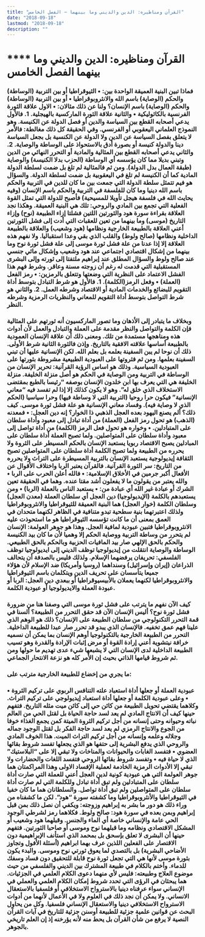 ```yaml
---
title: "القرآن ومناظيره: الدين والديني وما بينهما – الفصل الخامس"
date: "2018-09-18"
lastmod: "2018-09-18"
description: ""
---
```

# **** **القرآن ومناظيره: الدين والديني وما بينهما الفصل الخامس**

### فماذا تبين البنية العميقة الواحدة بين: • الثيوقراطيا أو بين التربية (الوساطة) والحكم (الوصاية) باسم الله والانثروبوقراطيا • أو بين التربية (الوساطة) والحكم (الوصاية) باسم الإنسان؟ ولنا عن ذلك مثالان: • الاول علاقة الثورة الفرنسية بالكاثوليكية • والثانية علاقة الثورة الماركسية بالهيجلية. 1. فالأول يدعي أصحابه القطع بين السياسة والدين أو فصل الدولة عن الكنيسة. وهو النموذج العلماني اليعقوبي أو الفرنسي. وفي الحقيقة كل ذلك مغالطة: فالأمر لا يتعلق بفصل السياسة عن الدين ولا الدولة عن الكنسية بل بجعل السياسة دينا والدولة كنيسة أو بصورة أدق بالاستحواذ على الوساطة والوصاية. 2. والثاني يدعي أصحابه القطع بين المثالية والمادية أو التحرر النهائي من الدين وتبني بديلا مما كان يؤسسه أي الوساطة (الحزب بدلا الكنيسة) والوصاية (طبقة العمال بدل الدولة). ومن ثم فالمثالية لم تلغ بل ضمت لسلطة الدولة المادية كما أن الكنيسة لم تلغ في اليعقوبية بل ضمت لسلطة الدولة. والسؤال هو فيم تتمثل سلطة الدولة التي جمعت بين ما كان للدين في التربية والحكم باسم الله دينيا وما كان للفلسفة في التربية والحكم باسم الإنسان (وفيه يحايث الله في فلسفة هيجل تأويلا للمسيحية) فأصبح للدولة التي تمثل القوة الفعلية التي تجمع بين المادي والروحي: تلك هي البنية العميقة. وهكذا نجد العلاقة بقراءة سورة هود والثورتين اللتين فشلتا إزاء الطبيعة (نوح) وإزاء التاريخ (موسى) وما بينهما من تعين للعقبات التي أدت إلى فشل الثورتين أعني العلاقة بالطبيعة الخارجية ونظامها (هود وشعيب) والعلاقة بالطبيعة الداخلية ونظامها (صالح ولوط) والقلب الذي بقي وعدا استقباليا. ولا نفهم هذه العلاقة إلا إذا عدنا من علة فشل ثورة موسى إلى علة فشل ثورة نوح وما بينهما من إشكال اقتصادي اجتماعي عند هود وشعيب وإشكال مائي جنسي عند صالح ولوط والسؤال المطلق عند إبراهيم ملتفتا إلى ثورته وإلى البشرى المستقبلية التي قدمت له رغم أن زوجته مسنة وعاقر. وشرط فهم هذا الفشل الاعتماد على النظرية التي وضعتها وتتعلق بالرمزين: • رمز الفعل (العملة) • وفعل الرمز(الكلمة). 1. فالأول هو شرط التبادل بتوسط أداة التقويم للبضائع والخدمات المادية أو الاقتصاد وشرطه العمل. 2. والثاني هو شرط التواصل بتوسط أداة التقويم للمعاني والنظريات الرمزية وشرطه النظر.

### وبخلاف ما يتبادر إلى الأذهان وما تصور الماركسيون أنه ثورتهم على المثالية فإن الكلمة والتواصل والنظر مقدمة على العملة والتبادل والعمل لأن أدوات هذه ومناهجها مستمدة من تلك. ومعنى ذلك أن علاقة الإنسان العمودية بالطبيعة أساسها علاقته الافقية بالتاريخ. وإذن فالثورة الثانية شرط الأولى. ذلك أن نوحا لم يبن السفينة بعلمه بل بعلم الله. لكن الإنسانية عليها أن تبني السفينة بعلمها. ومن ثم فثروتها على العبودية الطبيعية مشروطة بثورتها على العبودية السياسية. وذلك هو اساس الرؤية القرآنية: تحرير الإنسان من الوساطة في التربية ومن الوصاية في الحكم هو أصل منزلة الخليفة. منزلة الخليفة هي التي يعرف بها ابن خلدون الإنسان بوصفه “رئيسا بالطبع بمقتضى الاستخلاف الذي خلق له”. وهو لا يكون كذلك إلا إذا لم تفسد فيه “معاني الإنسانية” فيكون حرا روحيا (التربية التي لا وساطة فيها) وحرا سياسيا (الحكم الذي لا وصاية فيه). وفساد معاني الإنسانية هو علة فشل ثورة موسى. كيف ذلك؟ ألم يصنع اليهود بعده العجل الذهبي ذا الخوار؟ إنه دين العجل: • فمعدنه (الذهب) هو تحول رمز الفعل (العملة) من أداة تبادل إلى معبود وأداة سلطان على المتبادلين. • وخواره هو تحول فعل الرمز (الكلمة) من أداة تواصل إلى معبود وأداة سلطان على المتواصلين. ولما تصبح العملة أداة سلطان على المبادلين يصبح الاقتصاد ربويا يستعبد الإنسان بالحكم المسيطر على الثروة ولا يحرره من الطبيعة ولما تصبح الكلمة أداة سلطان على المتواصلين تصبح الثقافة إيديولوجية يستعبد الإنسان بالتربية المسيطرة على التراث ولا يحرره من التاريخ: سر الثورة القرآنية. فالقرآن يعتبر الربا واختلاف الأقوال عن الأفعال أكبر جرمين في الأخلاق الإسلامية: • فالله أعلن الحرب على الربا • والله يعتبر من يقولون ما لا يفعلون أشد مقتا عنده. وهما في الحقيقة تعين الشرك أو عبادة غير الله أي عبادة من: • يستعبد الناس بالعملة (الربا) • ومن يستعبدهم بالكلمة (الإيديولوجيا) دين العجل أي سلطان العملة (معدن العجل) وسلطان الكلمة (خوار العجل) هما البنية العميقة للثيوقراطيا والانثروبوقراطيا ولذلك اعتبرتهما بنية سطحية تبدو متنافية في الظاهر لكنهما متحدان في العمق بمعنى أن ما كانت تؤسسه الثيوقراطيا هو ما استحوذت عليه الانثروبوقراطيا فتبين عبودية لمافية العجل. وهذا هو جوهر العولمة: الإنسان لم يتحرر من وساطة التربية ووصاية الحكم إلا وهميا لأن ما كان بيد الكنيسة والحكم بالحق الإلهي صار بيد المافيات الحزبية وبالحكم بالحق الطبيعي. الوساطة والوصاية انتقلت من إيديولوجيا توظف الديني إلى ايديولوجيا توظف الفلسفي: تحريفان يرفضهما الإسلام. ولذلك فليس بالصدفة أن يتحالف الذراعان (إيران وإسرائيل) وسنداهما (روسيا وأمريكا) ضد الإسلام لأن هؤلاء جميعا يتأسسان على تحريف الدين ويتكلمان باسم الثيوقراطيا والانثروبوقراطيا لكنهما يعملان بالأبيسيوقراطيا أو ببعدي دين العجل: الربا أو عبودة العملة والايديولوجيا أو عبودية الكلمة.

### كيف الآن نفهم ما يترتب على فشل ثورة موسى التي وصفنا هنا من ضرورة فشل ثورة نوح؟ أليس الإنسان الآن قد حقق التحرر من الطبيعة؟ ألسنا في قمة التحرر التكنولوجي من سلطان الطبيعة على الإنسان؟ ذلك هو الوهم الذي علينا فهم عمق تخفيه. فالإنسان الذي يبدو قد تحرر صار عبدا للطبيعة الداخلية. التحرر من الطبيعة الخارجية بالتكنولوجيا أوهم الإنسان بما يمكن أن نسميه خرافة نيتشوية أعني إرادة القوة أو مرض إثبات الإرادة والقدرة وهو تسيب الطبيعة الداخلية لدى الإنسان التي لا يشبعها شيء عدى تهديم ما حولها ومن ثم شروط قيامها الذاتي بحيث إن الأمر كله هو نزعة الانتحار الجماعي.

### ما يجري من إخضاع للطبيعة الخارجية مترتب على:

### • عبودية العملة أو جعلها أداة استعباد علته التنافس الربوي على تركيم الثروة • وعلى عبودية الكلمة أو جعلها أداة استعباد إيديولوجي على تركيم التراث. وكلاهما يقتضي تحويل الطبيعة من كائن حي إلى كائن ميت مثله التاريخ. فتفهم حينها كيف أن الانتاج المادي لم يعد لسد حاجة الحياة بل لقتل الحي من العالم نباته وحيوانه وحتى إنسانه من أجل تركيم الثروة الميتة كمن يجمع الغذاء خوفا من الجوع والانتاج الرمزي لم يعد لسد حاجة الفكر بل لقتل الوجود جماله وجلاله وعلمه وإنسانه من أجل تركيم التراث الميت. هذا الخوف المادي والروحي الذي يدفع البشرية إلى حتفها هو الذي يجعلها تفسد شروط بقائها العضوي • فتفسد الغابات والحيوانات والمناخات ولا تبقي إلا على “البلاستيك” الذي لا حياة فيه • وتفسد شروط بقائها الروحي فتفسد اللغات والحضارات ولا تبقي إلا الأدوات الرمزية الخادمة لعملية الإفساد الاولى وهذا المراكمتان هما جوهر العولمة التي هي عبودية كونية لدين العجل أعني للعملة التي صارت أداة سلطان على المتبادلين ولم تبق أداة تبادل وللكلمة التي لم صارت أداة سلطان على المتواصلين ولم تبق أداة تواصل. والسلطانان هما ما كان خفيا في الثيوقراطيا والأنثروبوقراطيا وما كشفته سورة “هود”. لكن ما كشفناه من وراء ذلك هو دور ما بشر به إبراهيم وزوجته: ويكفي أن نصل ذلك بمن قبل إبراهيم وبمن بعده في سورة هود: صالح ولوط. فكلاهما رمز لشرطي الوجود الحي عامة والإنساني خاصة أي الماء والجنس. وقبلهما هود وشعيب أو المشكل الاقتصادي ونظامه وما قبلهما نوح وموسى أو صاحبا الثورتين. فتفهم حينها أن البشرى لا تعلق بإسحق بل بمحمد الذي استأنف الإبراهيمية دون الاقتصار على الفعلين اللذين عرف بهما ابراهيم (أسئلة الأفول وتجاوز الأضاحي البشرية) بل بالتصدي لما يعوق ثورتي نوح وموسى. والبدء يكون بثورة موسى لأنها هي التي تجعل ثورة نوح قابلة للتحقيق دون فساد وسفك للدماء. وأختم بالكلام في طبيعة المشترك بين الديني والفلسفي من حيث موضوع العلاج وطبيعته: فليس لأي منهما دعوى الكلام العلمي في الجزئيات. هما يبحثان في الرؤى التي تحدد شروط إمكان الكلام العلمي والعملي في الإنساني سواء عرفناه دينيا بالاسترواح الاستخلافي أو فلسفيا بالاستعقال الانساني. ولا يمكن أن نجد ذلك في العلوم ولا في الأعمال لأنهما من أدوات الاسترواح الاستخلافي دينيا والاستعقال الإنساني فلسفيا. وكل من يحاول البحث عن قوانين علمية جزئية للطبيعة أوسنن جزئية للتاريخ في آيات القرآن النصية لا يرفع من شأن القرآن بل يحط منه لأنه يؤرخنه إذ إن العلم تاريخي بالجوهر.

###